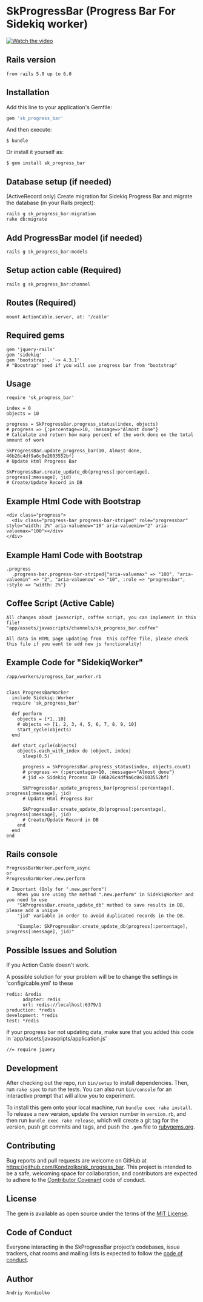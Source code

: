 # SkProgressBar (Progress Bar For Sidekiq worker)
[![Watch the video](http://i3.ytimg.com/vi/B4xov2rMtAA/maxresdefault.jpg)](https://www.youtube.com/embed/B4xov2rMtAA)
## Rails version
    from rails 5.0 up to 6.0

## Installation
Add this line to your application's Gemfile:

```ruby
gem 'sk_progress_bar'
```

And then execute:

    $ bundle

Or install it yourself as:

    $ gem install sk_progress_bar
    
## Database setup (if needed)
(ActiveRecord only) Create migration for Sidekiq Progress Bar and migrate the database (in your Rails project):

    rails g sk_progress_bar:migration
    rake db:migrate

## Add ProgressBar model (if needed)
    rails g sk_progress_bar:models

## Setup action cable (Required)
    rails g sk_progress_bar:channel
    
## Routes (Required)
    mount ActionCable.server, at: '/cable'
    
## Required gems
    gem 'jquery-rails'
    gem 'sidekiq'
    gem 'bootstrap', '~> 4.3.1'
    # "Boostrap" need if you will use progress bar from "bootstrap"
    
## Usage
    require 'sk_progress_bar'
    
    index = 0
    objects = 10
    
    progress = SkProgressBar.progress_status(index, objects)
    # progress => {:percentage=>10, :message=>"Almost done"}
    # Calculate and return how many percent of the work done on the total amount of work
    
    SkProgressBar.update_progress_bar(10, Almost done, 46b26c4df9a6c0e2603552bf)
    # Update Html Progress Bar
    
    SkProgressBar.create_update_db(progress[:percentage], progress[:message], jid)
    # Create/Update Record in DB
    
## Example Html Code with Bootstrap
    <div class="progress">
      <div class="progress-bar progress-bar-striped" role="progressbar" style="width: 2%" aria-valuenow="10" aria-valuemin="2" aria-valuemax="100"></div>
    </div>

## Example Haml Code with Bootstrap
    .progress
      .progress-bar.progress-bar-striped{"aria-valuemax" => "100", "aria-valuemin" => "2", "aria-valuenow" => "10", :role => "progressbar", :style => "width: 2%"}

## Coffee Script (Active Cable)
    All changes about javascript, coffee script, you can implement in this file!
    "app/assets/javascripts/channels/sk_progress_bar.coffee"
    
    All data in HTML page updating from  this coffee file, please check this file if you want to add new js functionality!

## Example Code for "SidekiqWorker"
    /app/workers/progress_bar_worker.rb
    
    
    class ProgressBarWorker
      include Sidekiq::Worker
      require 'sk_progress_bar'
    
      def perform
        objects = [*1..10]
        # objects => [1, 2, 3, 4, 5, 6, 7, 8, 9, 10]
        start_cycle(objects)
      end
    
      def start_cycle(objects)
        objects.each_with_index do |object, index|
          sleep(0.5)
    
          progress = SkProgressBar.progress_status(index, objects.count)
          # progress => {:percentage=>10, :message=>"Almost done"}
          # jid => Sidekiq Process ID (46b26c4df9a6c0e2603552bf)
    
          SkProgressBar.update_progress_bar(progress[:percentage], progress[:message], jid)
          # Update Html Progress Bar
          
          SkProgressBar.create_update_db(progress[:percentage], progress[:message], jid)
          # Create/Update Record in DB
        end
      end
    end

## Rails console
    ProgressBarWorker.perform_async
    or
    ProgressBarWorker.new.perform
    
    # Important (Only for ".new.perform")
        When you are using the method ".new.perform" in SidekiqWorker and you need to use 
        "SkProgressBar.create_update_db" method to save results in DB, please add a unique 
        "jid" variable in order to avoid duplicated records in the DB.
        
        "Example: SkProgressBar.create_update_db(progress[:percentage], progress[:message], jid)"

## Possible Issues and Solution
If you Action Cable doesn't work.

A possible solution for your problem will be to change the settings in 'config/cable.yml' to these
    
    redis: &redis
          adapter: redis
          url: redis://localhost:6379/1
    production: *redis
    development: *redis
    test: *redis
    
If your progress bar not updating data, make sure that you added this code in 'app/assets/javascripts/application.js'
    
    //= require jquery

## Development

After checking out the repo, run `bin/setup` to install dependencies. Then, run `rake spec` to run the tests. You can also run `bin/console` for an interactive prompt that will allow you to experiment.

To install this gem onto your local machine, run `bundle exec rake install`. To release a new version, update the version number in `version.rb`, and then run `bundle exec rake release`, which will create a git tag for the version, push git commits and tags, and push the `.gem` file to [rubygems.org](https://rubygems.org).

## Contributing

Bug reports and pull requests are welcome on GitHub at https://github.com/Kondzolko/sk_progress_bar. This project is intended to be a safe, welcoming space for collaboration, and contributors are expected to adhere to the [Contributor Covenant](http://contributor-covenant.org) code of conduct.

## License

The gem is available as open source under the terms of the [MIT License](https://opensource.org/licenses/MIT).

## Code of Conduct

Everyone interacting in the SkProgressBar project’s codebases, issue trackers, chat rooms and mailing lists is expected to follow the [code of conduct](https://github.com/[USERNAME]/sk_progress_bar/blob/master/CODE_OF_CONDUCT.md).

## Author
    Andriy Kondzolko